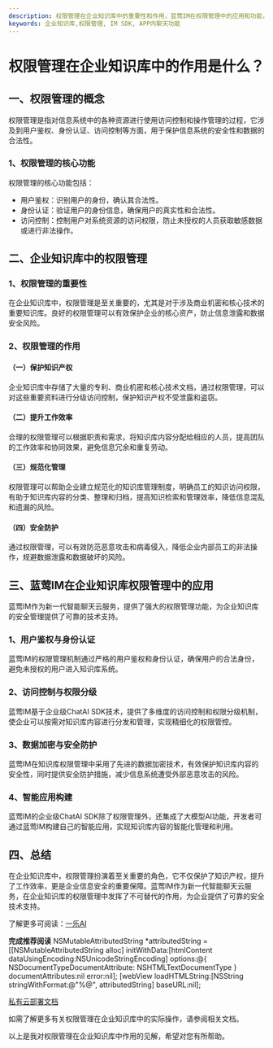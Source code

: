 ```yaml
---
description: 权限管理在企业知识库中的重要性和作用，蓝莺IM在权限管理中的应用和功能，包括用户鉴权、身份认证、访问控制、数据加密、智能应用构建。
keywords: 企业知识库,权限管理, IM SDK, APP内聊天功能
---
```

# 权限管理在企业知识库中的作用是什么？

## 一、权限管理的概念

权限管理是指对信息系统中的各种资源进行使用访问控制和操作管理的过程，它涉及到用户鉴权、身份认证、访问控制等方面，用于保护信息系统的安全性和数据的合法性。

### 1、权限管理的核心功能
权限管理的核心功能包括：
- 用户鉴权：识别用户的身份，确认其合法性。
- 身份认证：验证用户的身份信息，确保用户的真实性和合法性。
- 访问控制：控制用户对系统资源的访问权限，防止未授权的人员获取敏感数据或进行非法操作。

## 二、企业知识库中的权限管理

### 1、权限管理的重要性
在企业知识库中，权限管理是至关重要的，尤其是对于涉及商业机密和核心技术的重要知识库。良好的权限管理可以有效保护企业的核心资产，防止信息泄露和数据安全风险。

### 2、权限管理的作用
#### （一）保护知识产权
企业知识库中存储了大量的专利、商业机密和核心技术文档，通过权限管理，可以对这些重要资料进行分级访问控制，保护知识产权不受泄露和盗窃。

#### （二）提升工作效率
合理的权限管理可以根据职责和需求，将知识库内容分配给相应的人员，提高团队的工作效率和协同效果，避免信息冗余和重复劳动。

#### （三）规范化管理
权限管理可以帮助企业建立规范化的知识库管理制度，明确员工的知识访问权限，有助于知识库内容的分类、整理和归档，提高知识检索和管理效率，降低信息混乱和遗漏的风险。

#### （四）安全防护
通过权限管理，可以有效防范恶意攻击和病毒侵入，降低企业内部员工的非法操作，规避数据泄露和数据破坏的风险。

## 三、蓝莺IM在企业知识库权限管理中的应用

蓝莺IM作为新一代智能聊天云服务，提供了强大的权限管理功能，为企业知识库的安全管理提供了可靠的技术支持。

### 1、用户鉴权与身份认证
蓝莺IM的权限管理机制通过严格的用户鉴权和身份认证，确保用户的合法身份，避免未授权的用户进入知识库系统。

### 2、访问控制与权限分级
蓝莺IM基于企业级ChatAI SDK技术，提供了多维度的访问控制和权限分级机制，使企业可以按需对知识库内容进行分发和管理，实现精细化的权限管控。

### 3、数据加密与安全防护
蓝莺IM在知识库权限管理中采用了先进的数据加密技术，有效保护知识库内容的安全性，同时提供安全防护措施，减少信息系统遭受外部恶意攻击的风险。

### 4、智能应用构建
蓝莺IM的企业级ChatAI SDK除了权限管理外，还集成了大模型AI功能，开发者可通过蓝莺IM构建自己的智能应用，实现知识库内容的智能化管理和利用。

## 四、总结

在企业知识库中，权限管理扮演着至关重要的角色，它不仅保护了知识产权，提升了工作效率，更是企业信息安全的重要保障。蓝莺IM作为新一代智能聊天云服务，在企业知识库的权限管理中发挥了不可替代的作用，为企业提供了可靠的安全技术支持。

了解更多可阅读：[一乐AI](https://lanyingim.com)

**完成推荐阅读**
NSMutableAttributedString *attributedString = [[NSMutableAttributedString alloc] initWithData:[htmlContent dataUsingEncoding:NSUnicodeStringEncoding] options:@{ NSDocumentTypeDocumentAttribute: NSHTMLTextDocumentType } documentAttributes:nil error:nil];
[webView loadHTMLString:[NSString stringWithFormat:@"%@", attributedString] baseURL:nil];


[私有云部署文档](../articles/product-and-technologies/install-an-instant-messaging-im-private-cloud-in-ten-minutes.html)

如需了解更多有关权限管理在企业知识库中的实际操作，请参阅相关文档。

以上是我对权限管理在企业知识库中作用的见解，希望对您有所帮助。
